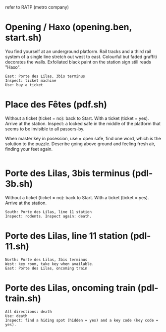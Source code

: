 refer to RATP (metro company)

# Opening / Haxo (opening.ben, start.sh)

You find yourself at an underground platform. Rail tracks and a third rail system of a single line stretch out west to east.
Colourful but faded graffiti decorates the walls. Exfoliated black paint on the station sign still reads "Haxo".

```West: Place des Fêtes
East: Porte des Lilas, 3bis terminus
Inspect: ticket machine
Use: buy a ticket
```

# Place des Fêtes (pdf.sh)

Without a ticket (ticket = no): back to Start.
With a ticket (ticket = yes). Arrive at the station.
Inspect: a locked safe in the middle of the platform that seems to be invisible to all passers-by.

When master key in posession, use = open safe, find one word, which is the solution to the puzzle. Describe going above ground and feeling fresh air, finding your feet again.

```East: Haxo
```

# Porte des Lilas, 3bis terminus (pdl-3b.sh)

Without a ticket (ticket = no): back to Start.
With a ticket (ticket = yes). Arrive at the station.


```West: Haxo
South: Porte des Lilas, line 11 station
Inspect: rodents. Inspect again: death.
```

# Porte des Lilas, line 11 station (pdl-11.sh)

```
North: Porte des Lilas, 3bis terminus
West: key room, take key when available.
East: Porte des Lilas, oncoming train
```

# Porte des Lilas, oncoming train (pdl-train.sh)

```
All directions: death
Use: death
Inspect: find a hiding spot (hidden = yes) and a key code (key code = yes).
```
